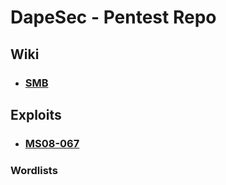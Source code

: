 # DapeSec - Pentest Repo

## Wiki

* ### [SMB](https://github.com/DapeSec/Pentest/wiki/SMB)

## Exploits

* ### [MS08-067](https://github.com/DapeSec/Pentest/tree/main/Exploits/ms08_067)

### Wordlists
